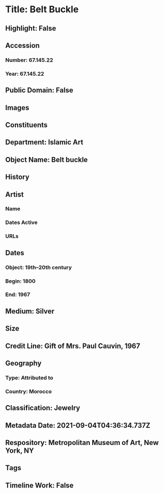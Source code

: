 # Title: Belt Buckle
## Highlight: False
## Accession
### Number: 67.145.22
### Year: 67.145.22
## Public Domain: False
## Images
## Constituents
## Department: Islamic Art
## Object Name: Belt buckle
## History
## Artist
### Name
### Dates Active
### URLs
## Dates
### Object: 19th–20th century
### Begin: 1800
### End: 1967
## Medium: Silver
## Size
## Credit Line: Gift of Mrs. Paul Cauvin, 1967
## Geography
### Type: Attributed to
### Country: Morocco
## Classification: Jewelry
## Metadata Date: 2021-09-04T04:36:34.737Z
## Respository: Metropolitan Museum of Art, New York, NY
## Tags
## Timeline Work: False